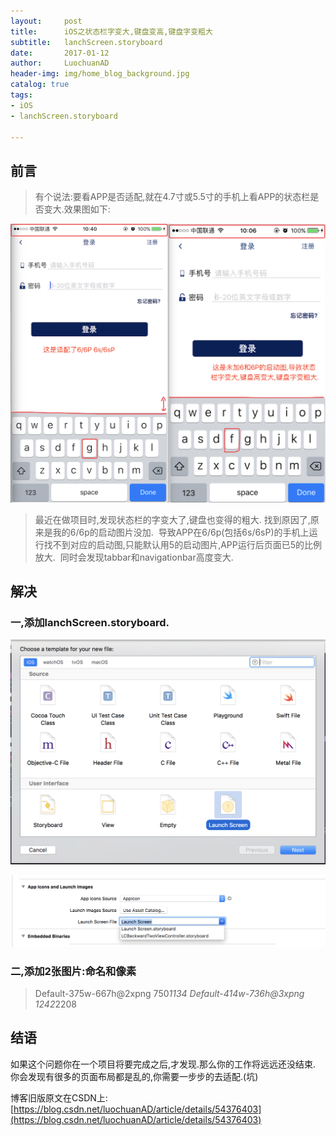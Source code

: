 ```yaml
---
layout:     post
title:      iOS之状态栏字变大,键盘变高,键盘字变粗大
subtitle:   lanchScreen.storyboard
date:       2017-01-12
author:     LuochuanAD
header-img: img/home_blog_background.jpg
catalog: true
tags:
- iOS 
- lanchScreen.storyboard

---
```


## 前言

>有个说法:要看APP是否适配,就在4.7寸或5.5寸的手机上看APP的状态栏是否变大.效果图如下:

![](https://raw.githubusercontent.com/LuochuanAD/BlogSourceImage/master/BlogSourceImage/BlogSourceImages1/1.png)

>最近在做项目时,发现状态栏的字变大了,键盘也变得的粗大. 找到原因了,原来是我的6/6p的启动图片没加.  导致APP在6/6p(包括6s/6sP)的手机上运行找不到对应的启动图,只能默认用5的启动图片,APP运行后页面已5的比例放大.  同时会发现tabbar和navigationbar高度变大.


## 解决

### 一,添加lanchScreen.storyboard. 

![](https://raw.githubusercontent.com/LuochuanAD/BlogSourceImage/master/BlogSourceImage/BlogSourceImages1/2.png)

![](https://raw.githubusercontent.com/LuochuanAD/BlogSourceImage/master/BlogSourceImage/BlogSourceImages1/5.png)

### 二,添加2张图片:命名和像素

>Default-375w-667h@2xpng  750*1134
Default-414w-736h@3xpng  1242*2208

## 结语

如果这个问题你在一个项目将要完成之后,才发现.那么你的工作将远远还没结束. 你会发现有很多的页面布局都是乱的,你需要一步步的去适配.(坑)

博客旧版原文在CSDN上:[https://blog.csdn.net/luochuanAD/article/details/54376403](https://blog.csdn.net/luochuanAD/article/details/54376403) 




